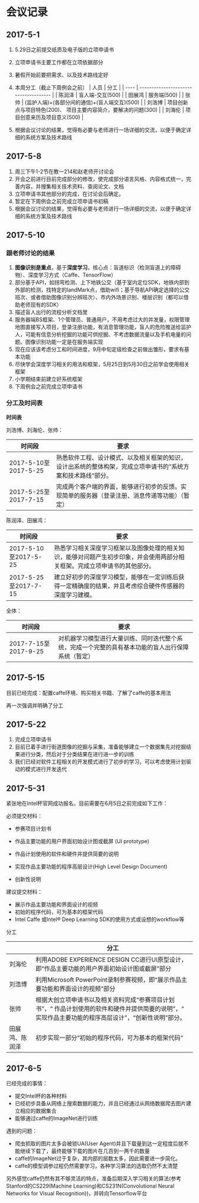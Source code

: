# 会议记录

## 2017-5-1

1. 5.29日之前提交纸质及电子版的立项申请书

2. 立项申请书主要工作都在立项依据部分

3. 暑假开始前要把需求、以及技术路线定好

4. 本周分工（截止下周例会之前）
    | 人员   | 分工                                    |
    | ---- | ------------------------------------- |
    | 陈润泽  | 盲人端-交互(500)                           |
    | 田展鸿  | 服务端(500)                              |
    | 张帅   | (监护人端)+(各部分间的通信)+(盲人端交互)(500)         |
    | 刘浩博  | 项目创新点与项目特色(200)、 项目主要内容简介，要解决的问题(300) |
    | 刘海伦  | 项目创意来历及项目意义(500)                      |
5. 根据会议讨论的结果，觉得有必要与老师进行一场详细的交流，以便于确定详细的系统方案及技术路线

## 2017-5-8

1. 周三下午1-2节在教一214和赵老师开讨论会
2. 开会之前进行目前完成部分的修改，使完成部分语言风格、内容格式统一，完善内容，并搜集相关技术资料、查阅论文、文档
3. 立项申请书其他部分的完成，在讨论会后确定。
4. 暂定在下周例会之前完成立项申请书初稿
5. 根据会议讨论的结果，觉得有必要与老师进行一场详细的交流，以便于确定详细的系统方案及技术路线

## 2017-5-10

### 跟老师讨论的结果

1. **图像识别是重点**，基于**深度学习**，核心点：盲道标识（检测盲道上的障碍物）、深度学习方式（Caffe、TensorFlow）
2. 部分基于API，如拐弯检测、上下地铁公交（基于室内定位SDK，地铁内部到外部的检测，找特定的landMark点，借助wifi；基于导航API确定选择的公交班次、或者借助图像识别分辨班次）、市内外场景识别、楼层识别（都可以借助老师现有的SDK）
3. 描述盲人出行的流程分析文档里
4. 服务器端BS框架、1个管理员、普通用户，不用考虑过大的并发量，权限管理地图直接写入项目，登录注册功能，有消息管理功能，盲人的危险推送给监护人，可能有信息分析挖掘的功能可供挖掘、不考虑数据流量以及手机电量的问题。图像识别功能一定是在服务端实现
5. 现在应该该考虑分工和时间进度，9月中旬定级检查之前做出雏形，要求有基本功能
6. 尽快学会深度学习相关的用法和框架，5月25日到5月30日之前学会使用相关框架
7. 小学期结束前建立好系统框架
8. 下周例会之前完成立项申请书

### 分工及时间表

**时间表**

刘浩博、刘海伦、张帅：

| 时间段                 | 要求                                       |
| ------------------- | ---------------------------------------- |
| 2017-5-10至2017-5-25 | 熟悉软件工程、设计模式、以及相关框架的知识，设计出系统的整体构架，完成立项申请书的”系统方案和技术路线“部分。 |
| 2017-5-25至2017-7-15 | 完成两个客户端的界面，能够进行初步的反馈。实现简单的服务器（登录注册、消息传递等功能）（暂定） |

陈润泽、田展鸿：

| 时间段                 | 要求                                       |
| ------------------- | ---------------------------------------- |
| 2017-5-10至2017-5-25 | 熟悉学习相关深度学习框架以及图像处理的相关知识，能够对问题产生初步印象，并会使用两部分相关框架。完成立项申请书的其他部分。 |
| 2017-5-25至2017-7-15 | 建立好初步的深度学习模型，能够在一定训练后获得一定精确度的结果，并且考虑综合硬件传感器的深度学习建模。 |

全体：

| 时间段                 | 要求                                       |
| ------------------- | ---------------------------------------- |
| 2017-7-15至2017-9-25 | 对机器学习模型进行大量训练、同时迭代整个系统，完成一个完整的具有基本功能的盲人出行保障系统（暂定） |

## 2017-5-15

目前已经完成：配置caffe环境、购买相关书籍、了解了caffe的基本用法

再一次强调并明确了分工

## 2017-5-22

1. 完成立项申请书
2. 目前已着手进行街道图像的挖掘与采集，准备能够建立一个数据集先对挖掘结果进行分类，然后对于分类结果在进行进一步的训练
3. 我们已经对软件工程相关的开发模式进行了初步的学习，可以考虑使用计划驱动的模式进行开发迭代

## 2017-5-31

紧张地在Intel杯官网成功报名，目前需要在6月5日之前完成如下工作：

必须提交材料：

- 参赛项目计划书

- 作品主要功能的用户界面初始设计图或截屏 (UI prototype)

- 作品计划使用的软件和硬件并提供简要的说明

- 实现作品主要功能的程序高层设计(High Level Design Document)

- 创新性说明

建议提交材料：

- 展示作品主要功能和界面设计的视频
- 初始的程序代码，可为基本的框架代码
- Intel Caffe 或Intel® Deep Learning SDK的使用方式或设想的workflow等

分工

|         | 分工                                       |
| ------- | ---------------------------------------- |
| 刘海伦     | 利用ADOBE EXPERIENCE DESIGN CC进行UI原型设计，即“作品主要功能的用户界面初始设计图或截屏”部分 |
| 刘浩博     | 利用Microsoft PowerPoint录制参赛视频，即“展示作品主要功能和界面设计的视频”部分 |
| 张帅      | 根据大创立项申请书以及相关资料完成“参赛项目计划书”，“ 作品计划使用的软件和硬件并提供简要的说明”，“ 实现作品主要功能的程序高层设计”，“创新性说明”部分。 |
| 田展鸿、陈润泽 | 初步实现一部分“初始的程序代码，可为基本的框架代码“               |

## 2017-6-5

已经完成的事情：

- 提交Intel杯的各种材料
 - 已经初步具备从网络上搜索数据的能力，并且已经通过从网络数据爬去图片建				立相应的数据集合	
- 能够通过caffe的ImageNet进行训练


遇到的问题：

- 爬虫抓取的图片太多会被锁UA(User Agent)并且下载量到达一定程度后就不能继续下载了，最终能够下载的图片在几百到一两千的数量
- caffe的ImageNet过于复杂，其内部的层数太多，因此需要进一步简化。
- caffe的模型调参过程仍然需要学习，各种学习算法的选取仍然不太清楚

另外感觉caffe仍然有其不够灵活的特点，准备后期深入学习相关的算法(参考Stanford的CS229(Machine Learning)和CS231N(Convolutional Neural Networks for Visual Recognition))，并转向Tensorflow平台